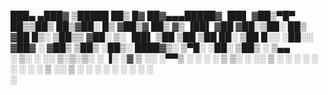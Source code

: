 
 ███▄ ▄███▓ ▒█████   ██▒   █▓    ██▓▄▄▄█████▓ ▐██▌ 
▓██▒▀█▀ ██▒▒██▒  ██▒▓██░   █▒   ▓██▒▓  ██▒ ▓▒ ▐██▌ 
▓██    ▓██░▒██░  ██▒ ▓██  █▒░   ▒██▒▒ ▓██░ ▒░ ▐██▌ 
▒██    ▒██ ▒██   ██░  ▒██ █░░   ░██░░ ▓██▓ ░  ▓██▒ 
▒██▒   ░██▒░ ████▓▒░   ▒▀█░     ░██░  ▒██▒ ░  ▒▄▄  
░ ▒░   ░  ░░ ▒░▒░▒░    ░ ▐░     ░▓    ▒ ░░    ░▀▀▒ 
░  ░      ░  ░ ▒ ▒░    ░ ░░      ▒ ░    ░     ░  ░ 
░      ░   ░ ░ ░ ▒       ░░      ▒ ░  ░          ░ 
       ░       ░ ░        ░      ░            ░    
                         ░                         
